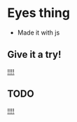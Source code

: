 # Eyes thing

- Made it with js

## Give it a try!

[!!!!](https://byrongbp.github.io/js-eyes-thing/)

## TODO

[!!!!](./TODO.md)
